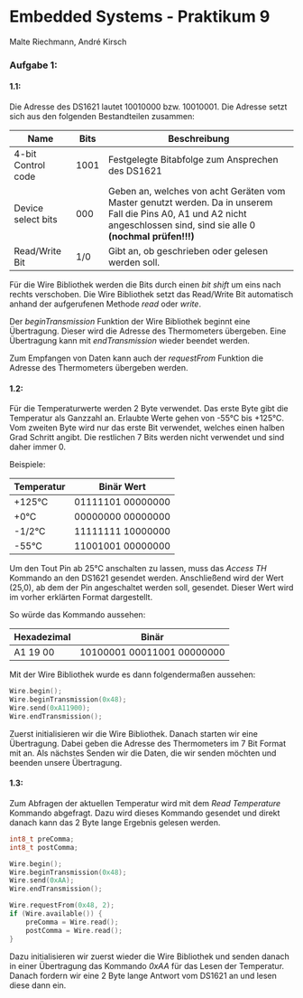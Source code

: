 # Embedded Systems - Praktikum 9

Malte Riechmann, André Kirsch

### Aufgabe 1:

#### 1.1:

Die Adresse des DS1621 lautet 10010000 bzw. 10010001. Die Adresse setzt sich aus den folgenden Bestandteilen zusammen:

| Name               | Bits | Beschreibung                                                 |
| ------------------ | ---- | ------------------------------------------------------------ |
| 4-bit Control code | 1001 | Festgelegte Bitabfolge zum Ansprechen des DS1621             |
| Device select bits | 000  | Geben an, welches von acht Geräten vom Master genutzt werden. Da in unserem Fall die Pins A0, A1 und A2 nicht angeschlossen sind, sind sie alle 0 **(nochmal prüfen!!!)** |
| Read/Write Bit     | 1/0  | Gibt an, ob geschrieben oder gelesen werden soll.            |

Für die Wire Bibliothek werden die Bits durch einen *bit shift* um eins nach rechts verschoben. Die Wire Bibliothek setzt das Read/Write Bit automatisch anhand der aufgerufenen Methode *read* oder *write*.

Der *beginTransmission* Funktion der Wire Bibliothek beginnt eine Übertragung. Dieser wird die Adresse des Thermometers übergeben. Eine Übertragung kann mit *endTransmission* wieder beendet werden.

Zum Empfangen von Daten kann auch der *requestFrom* Funktion die Adresse des Thermometers übergeben werden.

#### 1.2:

Für die Temperaturwerte werden 2 Byte verwendet. Das erste Byte gibt die Temperatur als Ganzzahl an. Erlaubte Werte gehen von -55°C bis +125°C. Vom zweiten Byte wird nur das erste Bit verwendet, welches einen halben Grad Schritt angibt. Die restlichen 7 Bits werden nicht verwendet und sind daher immer 0.

Beispiele:

| Temperatur | Binär Wert        |
| ---------- | ----------------- |
| +125°C     | 01111101 00000000 |
| +0°C       | 00000000 00000000 |
| -1/2°C     | 11111111 10000000 |
| -55°C      | 11001001 00000000 |



Um den Tout Pin ab 25°C anschalten zu lassen, muss das *Access TH* Kommando an den DS1621 gesendet werden. Anschließend wird der Wert (25,0), ab dem der Pin angeschaltet werden soll, gesendet. Dieser Wert wird im vorher erklärten Format dargestellt.

So würde das Kommando aussehen:

| Hexadezimal | Binär                      |
| ----------- | -------------------------- |
| A1 19 00    | 10100001 00011001 00000000 |

Mit der Wire Bibliothek wurde es dann folgendermaßen aussehen:

```c++
Wire.begin();
Wire.beginTransmission(0x48);
Wire.send(0xA11900);
Wire.endTransmission();
```

Zuerst initialisieren wir die Wire Bibliothek. Danach starten wir eine Übertragung. Dabei geben die Adresse des Thermometers im 7 Bit Format mit an. Als nächstes Senden wir die Daten, die wir senden möchten und beenden unsere Übertragung.

#### 1.3:

Zum Abfragen der aktuellen Temperatur wird mit dem *Read Temperature* Kommando abgefragt. Dazu wird dieses Kommando gesendet und direkt danach kann das 2 Byte lange Ergebnis gelesen werden.

```c++
int8_t preComma;
int8_t postComma;

Wire.begin();
Wire.beginTransmission(0x48);
Wire.send(0xAA); 
Wire.endTransmission();

Wire.requestFrom(0x48, 2);
if (Wire.available()) {
    preComma = Wire.read();
    postComma = Wire.read();
}
```

Dazu initialisieren wir zuerst wieder die Wire Bibliothek und senden danach in einer Übertragung das Kommando *0xAA* für das Lesen der Temperatur. Danach fordern wir eine 2 Byte lange Antwort vom DS1621 an und lesen diese dann ein.